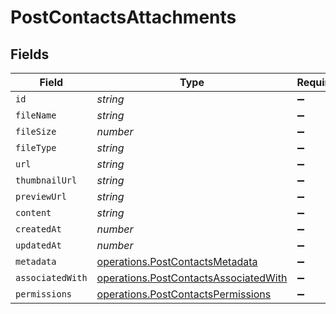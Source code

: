 # PostContactsAttachments


## Fields

| Field                                                                                          | Type                                                                                           | Required                                                                                       | Description                                                                                    |
| ---------------------------------------------------------------------------------------------- | ---------------------------------------------------------------------------------------------- | ---------------------------------------------------------------------------------------------- | ---------------------------------------------------------------------------------------------- |
| `id`                                                                                           | *string*                                                                                       | :heavy_minus_sign:                                                                             | N/A                                                                                            |
| `fileName`                                                                                     | *string*                                                                                       | :heavy_minus_sign:                                                                             | N/A                                                                                            |
| `fileSize`                                                                                     | *number*                                                                                       | :heavy_minus_sign:                                                                             | N/A                                                                                            |
| `fileType`                                                                                     | *string*                                                                                       | :heavy_minus_sign:                                                                             | N/A                                                                                            |
| `url`                                                                                          | *string*                                                                                       | :heavy_minus_sign:                                                                             | N/A                                                                                            |
| `thumbnailUrl`                                                                                 | *string*                                                                                       | :heavy_minus_sign:                                                                             | N/A                                                                                            |
| `previewUrl`                                                                                   | *string*                                                                                       | :heavy_minus_sign:                                                                             | N/A                                                                                            |
| `content`                                                                                      | *string*                                                                                       | :heavy_minus_sign:                                                                             | N/A                                                                                            |
| `createdAt`                                                                                    | *number*                                                                                       | :heavy_minus_sign:                                                                             | N/A                                                                                            |
| `updatedAt`                                                                                    | *number*                                                                                       | :heavy_minus_sign:                                                                             | N/A                                                                                            |
| `metadata`                                                                                     | [operations.PostContactsMetadata](../../models/operations/postcontactsmetadata.md)             | :heavy_minus_sign:                                                                             | N/A                                                                                            |
| `associatedWith`                                                                               | [operations.PostContactsAssociatedWith](../../models/operations/postcontactsassociatedwith.md) | :heavy_minus_sign:                                                                             | N/A                                                                                            |
| `permissions`                                                                                  | [operations.PostContactsPermissions](../../models/operations/postcontactspermissions.md)       | :heavy_minus_sign:                                                                             | N/A                                                                                            |